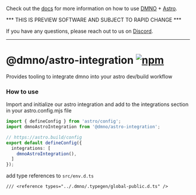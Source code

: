Check out the [docs](https://dmno.dev/docs/integrations/astro/) for more information on how to use [DMNO](https://dmno.dev) + [Astro](https://astro.build/).

*** THIS IS PREVIEW SOFTWARE AND SUBJECT TO RAPID CHANGE ***

If you have any questions, please reach out to us on [Discord](https://chat.dmno.dev).

----

# @dmno/astro-integration [![npm](https://img.shields.io/npm/v/@dmno/astro-integration)](https://www.npmjs.com/package/@dmno/astro-integration)

Provides tooling to integrate dmno into your astro dev/build workflow

### How to use

Import and initialize our astro integration and add to the integrations section in your astro.config.mjs file

```typescript
import { defineConfig } from 'astro/config';
import dmnoAstroIntegration from '@dmno/astro-integration';

// https://astro.build/config
export default defineConfig({
  integrations: [
    dmnoAstroIntegration(),
  ]
});
```


add type references to `src/env.d.ts`

```
/// <reference types="../.dmno/.typegen/global-public.d.ts" />
```



